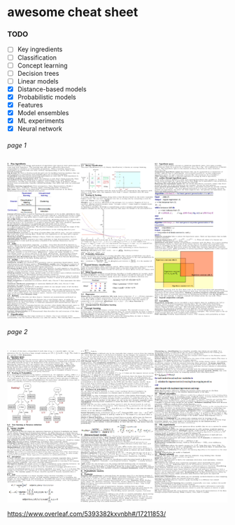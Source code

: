 # awesome cheat sheet
### TODO
- [ ] Key ingredients
- [ ] Classification
- [ ] Concept learning
- [ ] Decision trees
- [ ] Linear models
- [x] Distance-based models
- [x] Probabilistic models
- [x] Features
- [x] Model ensembles
- [x] ML experiments
- [x] Neural network  

###### page 1
![a](cheatsheet-0.png)  
###### page 2
![a](cheatsheet-1.png)
  
https://www.overleaf.com/5393382kxvnbh#/17211853/

